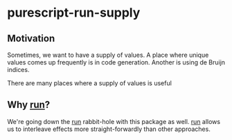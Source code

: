 # purescript-run-supply

## Motivation

Sometimes, we want to have a supply of values.
A place where unique values comes up frequently is in code generation.
Another is using de Bruijn indices.

There are many places where a supply of values is useful

## Why [run][]?

We're going down the [run][] rabbit-hole with this package as well.
[run][] allows us to interleave effects more straight-forwardly than other approaches.

[run]: https://github.com/natefaubion/purescript-run
